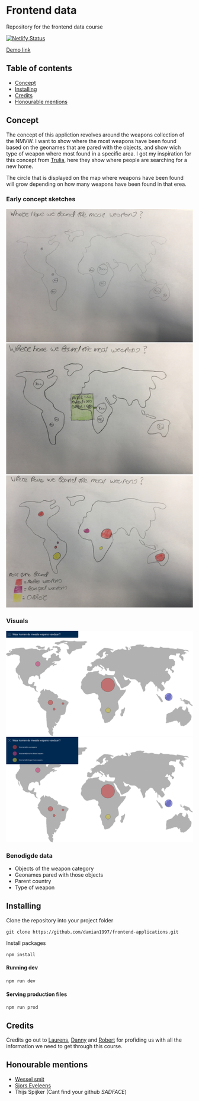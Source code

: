 # Frontend data
Repository for the frontend data course

[![Netlify Status](https://api.netlify.com/api/v1/badges/355c2686-6c94-4dfa-9fb9-27473ef7404b/deploy-status)](https://app.netlify.com/sites/agitated-shockley-c232e2/deploys)

[Demo link](https://agitated-shockley-c232e2.netlify.com/)

## Table of contents
* [Concept](#concept)
* [Installing](#installing)
* [Credits](#credits)
* [Honourable mentions](#honourable-mentions)

## Concept
The concept of this appliction revolves around the weapons collection of the NMVW. I want to show where the most weapons have been found based on the geonames that are pared with the objects, and show wich type of weapon where most found in a specific area. I got my inspiration for this concept from [Trulia](https://www.trulia.com/research/where-are-house-hunters-searching/), here they show where people are searching for a new home.

The circle that is displayed on the map where weapons have been found will grow depending on how many weapons have been found in that erea.

### Early concept sketches
<img src="dist/images/github-images/concept-schets1.jpeg">
<img src="dist/images/github-images/concept-schets1-hover.jpeg">
<img src="dist/images/github-images/concept-schets2.jpeg">

### Visuals
<img src="dist/images/github-images/concept-1.png">
<img src="dist/images/github-images/concept2.png">

### Benodigde data
* Objects of the weapon category
* Geonames pared with those objects
* Parent country
* Type of weapon

## Installing
Clone the repository into your project folder
```
git clone https://github.com/damian1997/frontend-applications.git
```

Install packages
```
npm install
```

#### Running dev
```
npm run dev
```

#### Serving production files
```
npm run prod
```

## Credits
Credits go out to [Laurens](https://github.com/Razpudding), [Danny](https://github.com/dandevri) and [Robert](https://github.com/roberrrt-s) for profiding us with all the information we need to get through this course.

## Honourable mentions
* [Wessel smit](https://github.com/WesselSmit)
* [Sjors Eveleens](https://github.com/Choerd)
* Thijs Spijker (Cant find your github *SADFACE*)